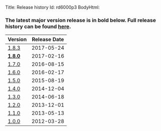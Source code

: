Title: Release history
Id: rd6000p3
BodyHtml:
<h3>The latest major version release is in <strong>bold</strong> below. Full release history can be found <a href="https://golang.org/doc/devel/release.html" rel="nofollow noreferrer">here</a>.</h3>
<table><thead><tr><th>Version</th><th>Release Date</th></tr></thead><tbody><tr><td><a href="https://golang.org/doc/devel/release.html#go1.8.minor" rel="nofollow noreferrer">1.8.3</a></td><td>2017-05-24</td></tr><tr><td><strong><a href="https://golang.org/doc/go1.8" rel="nofollow noreferrer">1.8.0</a></strong></td><td>2017-02-16</td></tr><tr><td><a href="https://golang.org/doc/go1.7" rel="nofollow noreferrer">1.7.0</a></td><td>2016-08-15</td></tr><tr><td><a href="https://golang.org/doc/go1.6" rel="nofollow noreferrer">1.6.0</a></td><td>2016-02-17</td></tr><tr><td><a href="https://golang.org/doc/go1.5" rel="nofollow noreferrer">1.5.0</a></td><td>2015-08-19</td></tr><tr><td><a href="https://golang.org/doc/go1.4" rel="nofollow noreferrer">1.4.0</a></td><td>2014-12-04</td></tr><tr><td><a href="https://golang.org/doc/go1.3" rel="nofollow noreferrer">1.3.0</a></td><td>2014-06-18</td></tr><tr><td><a href="https://golang.org/doc/go1.2" rel="nofollow noreferrer">1.2.0</a></td><td>2013-12-01</td></tr><tr><td><a href="https://golang.org/doc/go1.1" rel="nofollow noreferrer">1.1.0</a></td><td>2013-05-13</td></tr><tr><td><a href="https://golang.org/doc/go1compat" rel="nofollow noreferrer">1.0.0</a></td><td>2012-03-28</td></tr></tbody></table>
